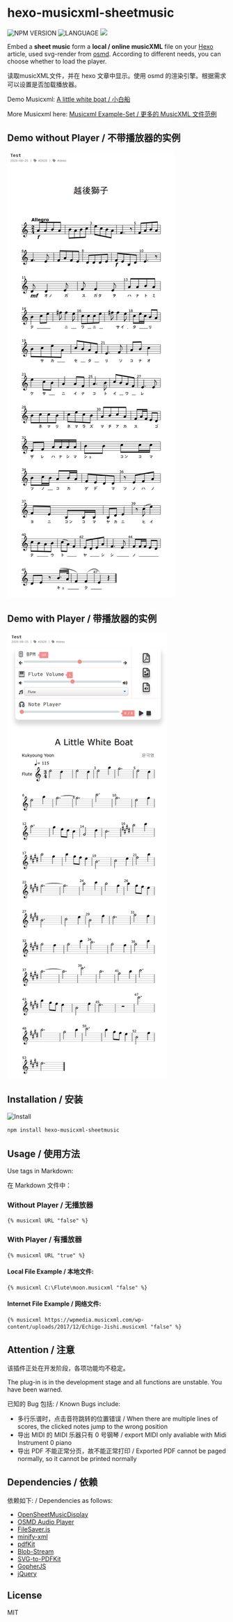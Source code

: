 # hexo-musicxml-sheetmusic

 ![NPM VERSION](https://img.shields.io/npm/v/hexo-musicxml-sheetmusic.svg) ![LANGUAGE](https://img.shields.io/badge/language-javascript-chocolate.svg) ![](https://img.shields.io/badge/license-MIT-deepskyblue.svg)

Embed a **sheet music** form a **local / online musicXML** file on your [Hexo](https://hexo.io/) article, used svg-render from [osmd](https://github.com/opensheetmusicdisplay/opensheetmusicdisplay). According to different needs, you can choose whether to load the player.

读取musicXML文件，并在 hexo 文章中显示。使用 osmd 的渲染引擎。根据需求可以设置是否加载播放器。

Demo Musicxml: [A little white boat / 小白船](https://cdn.jsdelivr.net/npm/hexo-musicxml-sheetmusic@0.0.8/A_little_white_boat.musicxml)

More Musicxml here: [Musicxml Example-Set / 更多的 MusicXML 文件范例](https://www.musicxml.com/music-in-musicxml/example-set/)

## Demo without Player / 不带播放器的实例

![Without Player](https://raw.githubusercontent.com/netbeifeng/hexo-musicxml-sheetmusic/master/pic/demo_without_player.png)

## Demo with Player / 带播放器的实例

![With Player](https://raw.githubusercontent.com/netbeifeng/hexo-musicxml-sheetmusic/master/pic/demo_with_player.png)

## Installation / 安装
![Install](https://nodei.co/npm/hexo-musicxml-sheetmusic.png?downloads=true&downloadRank=true&stars=true)

```bash
npm install hexo-musicxml-sheetmusic
```

## Usage / 使用方法

Use tags in Markdown:

在 Markdown 文件中：

### Without Player / 无播放器
```
{% musicxml URL "false" %}
```

### With Player / 有播放器
```
{% musicxml URL "true" %}
```

#### Local File Example / 本地文件:

```
{% musicxml C:\Flute\moon.musicxml "false" %}
```

#### Internet File Example / 网络文件:

```
{% musicxml https://wpmedia.musicxml.com/wp-content/uploads/2017/12/Echigo-Jishi.musicxml "false" %}
```

## Attention / 注意

该插件正处在开发阶段，各项功能均不稳定。 

The plug-in is in the development stage and all functions are unstable. You have been warned.

已知的 Bug 包括: / Known Bugs include:
- 多行乐谱时，点击音符跳转的位置错误 / When there are multiple lines of scores, the clicked notes jump to the wrong position
- 导出 MIDI 的 MIDI 乐器只有 0 号钢琴 / export MIDI only avaliable with Midi Instrument 0 piano 
- 导出 PDF 不能正常分页，故不能正常打印 / Exported PDF cannot be paged normally, so it cannot be printed normally

## Dependencies / 依赖
依赖如下: / Dependencies as follows:
- [OpenSheetMusicDisplay](https://github.com/opensheetmusicdisplay/opensheetmusicdisplay)
- [OSMD Audio Player](https://github.com/jimutt/osmd-audio-player)
- [FileSaver.js](https://github.com/eligrey/FileSaver.js/)
- [minify-xml](https://www.npmjs.com/package/minify-xml)
- [pdfKit](https://github.com/foliojs/pdfkit)
- [Blob-Stream](https://github.com/devongovett/blob-stream)
- [SVG-to-PDFKit](https://github.com/alafr/SVG-to-PDFKit)
- [GopherJS](https://github.com/gopherjs/gopherjs)
- [jQuery](https://github.com/jquery/jquery)

## License

MIT